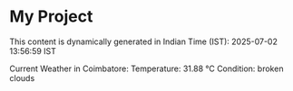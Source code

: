 # My Project

This content is dynamically generated in Indian Time (IST): 2025-07-02 13:56:59 IST


Current Weather in Coimbatore:
Temperature: 31.88 °C
Condition: broken clouds
